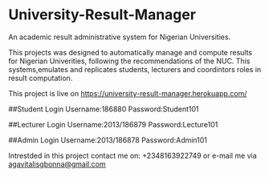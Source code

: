 # University-Result-Manager
An academic result administrative system for Nigerian Universities.

This projects was designed to automatically manage and compute results for Nigerian Univerities, following the recommendations of the NUC.
This systems,emulates and replicates students, lecturers and coordintors roles in result computation.

This project is live on 
https://university-result-manager.herokuapp.com/

##Student Login
Username:186880
Password:Student101

##Lecturer Login
Username:2013/186879
Password:Lecture101

##Admin Login
Username:2013/186878
Password:Admin101

Intrestded in this project contact me on: +2348163922749 or e-mail me via agavitalisgbonna@gmail.com
